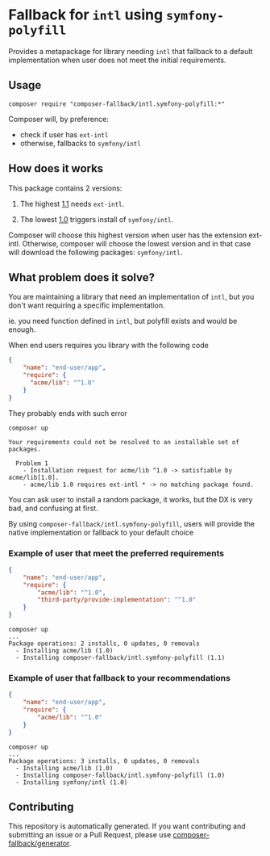 # Fallback for `intl` using `symfony-polyfill`

Provides a metapackage for library needing `intl` 
that fallback to a default implementation when user does not meet
the initial requirements.

## Usage

```shell
composer require "composer-fallback/intl.symfony-polyfill:*"
```

Composer will, by preference:
- check if user has `ext-intl`
- otherwise, fallbacks to `symfony/intl`

## How does it works

This package contains 2 versions:

1. The highest [1.1](https://github.com/composer-fallback/intl.symfony-polyfill/blob/1.1/composer.json) needs `ext-intl`.

1. The lowest [1.0](https://github.com/composer-fallback/intl.symfony-polyfill/blob/1.0/composer.json) triggers install of `symfony/intl`.

Composer will choose this highest version when user has the extension ext-intl.
Otherwise, composer will choose the lowest version and in that case will 
download the following packages: `symfony/intl`.

## What problem does it solve?

You are maintaining a library that need an implementation of `intl`,
but you don't want requiring a specific implementation. 

ie. you need function defined in `intl`, but polyfill exists and would be enough.

When end users requires you library with the following code 
```json
{
    "name": "end-user/app",
    "require": {
      "acme/lib": "^1.0"
    }
}
```

They probably ends with such error

```shell
composer up

Your requirements could not be resolved to an installable set of packages.

  Problem 1
    - Installation request for acme/lib ^1.0 -> satisfiable by acme/lib[1.0].
    - acme/lib 1.0 requires ext-intl * -> no matching package found.
```

You can ask user to install a random package, it works, but the DX is very bad,
and confusing at first.

By using `composer-fallback/intl.symfony-polyfill`, 
users will provide the native implementation 
or fallback to your default choice

### Example of user that meet the preferred requirements

```json
{
    "name": "end-user/app",
    "require": {
        "acme/lib": "^1.0",
        "third-party/provide-implementation": "^1.0"
    }
}
```
```shell
composer up
...
Package operations: 2 installs, 0 updates, 0 removals
  - Installing acme/lib (1.0)
  - Installing composer-fallback/intl.symfony-polyfill (1.1)
```

### Example of user that fallback to your recommendations

```json
{
    "name": "end-user/app",
    "require": {
        "acme/lib": "^1.0"
    }
}
```
```shell
composer up
...
Package operations: 3 installs, 0 updates, 0 removals
  - Installing acme/lib (1.0)
  - Installing composer-fallback/intl.symfony-polyfill (1.0)
  - Installing symfony/intl (1.0)
```

## Contributing

This repository is automatically generated. If you want contributing and 
submitting an issue or a Pull Request, please use 
[composer-fallback/generator](https://github.com/composer-fallback/generator).
